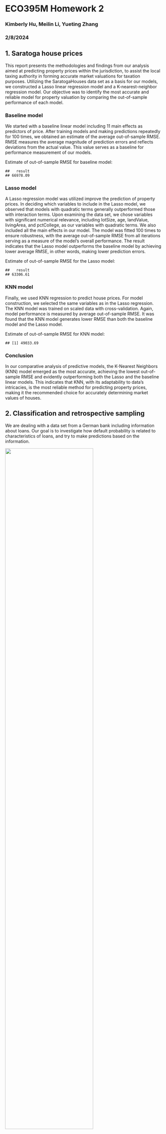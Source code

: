 # ECO395M Homework 2

### Kimberly Hu, Meilin Li, Yueting Zhang

### 2/8/2024

## 1. Saratoga house prices

This report presents the methodologies and findings from our analysis
aimed at predicting property prices within the jurisdiction, to assist
the local taxing authority in forming accurate market valuations for
taxation purposes. Utilizing the SaratogaHouses data set as a basis for
our models, we constructed a Lasso linear regression model and a
K-nearest-neighbor regression model. Our objective was to identify the
most accurate and reliable model for property valuation by comparing the
out-of-sample performance of each model.

### Baseline model

We started with a baseline linear model including 11 main effects as
predictors of price. After training models and making predictions
repeatedly for 100 times, we obtained an estimate of the average
out-of-sample RMSE. RMSE measures the average magnitude of prediction
errors and reflects deviations from the actual value. This value serves
as a baseline for performance measurement of our models.

Estimate of out-of-sample RMSE for baseline model:

    ##   result 
    ## 66978.09

### Lasso model

A Lasso regression model was utilized improve the prediction of property
prices. In deciding which variables to include in the Lasso model, we
observed that models with quadratic terms generally outperformed those
with interaction terms. Upon examining the data set, we chose variables
with significant numerical relevance, including lotSize, age, landValue,
livingArea, and pctCollege, as our variables with quadratic terms. We
also included all the main effects in our model. The model was fitted
100 times to ensure robustness, with the average out-of-sample RMSE from
all iterations serving as a measure of the model’s overall performance.
The result indicates that the Lasso model outperforms the baseline model
by achieving lower average RMSE, in other words, making lower prediction
errors.

Estimate of out-of-sample RMSE for the Lasso model:

    ##   result 
    ## 63306.61

### KNN model

Finally, we used KNN regression to predict house prices. For model
construction, we selected the same variables as in the Lasso regression.
The KNN model was trained on scaled data with cross-validation. Again,
model performance is measured by average out-of-sample RMSE. It was
found that the KNN model generates lower RMSE than both the baseline
model and the Lasso model.

Estimate of out-of-sample RMSE for KNN model:

    ## [1] 49033.69

### Conclusion

In our comparative analysis of predictive models, the K-Nearest
Neighbors (KNN) model emerged as the most accurate, achieving the lowest
out-of-sample RMSE and evidently outperforming both the Lasso and the
baseline linear models. This indicates that KNN, with its adaptability
to data’s intricacies, is the most reliable method for predicting
property prices, making it the recommended choice for accurately
determining market values of houses.

## 2. Classification and retrospective sampling

We are dealing with a data set from a German bank including information
about loans. Our goal is to investigate how default probability is
related to characteristics of loans, and try to make predictions based
on the information.

<img src="hw2_final_files/figure-markdown_strict/q2-barplot-1.png" width="75%" height="75%" />

The bar plot above describes the default rate categorized by different
levels of credit history. There are three levels of history: “Good”,
“Poor”, and “Terrible”. By observing the plot we can see that among
three levels of credit history, the loans with “Good” history have the
highest defaulted rate, while the loans with “Terrible” history have the
lowest defaulted rate. This result is counter-intuitive, because it
suggests that better credit history is related to higher loan default
rate.

We built a prediction model with logistic regression to see if some loan
characteristics are good predictors of the default rate. The predictors
used are: `duration`, `amount`, `installment`, `age`, `history`,
`purpose`, `foreign`.

Coefficients reported by logistic regression model:

    ##         (Intercept)            duration              amount 
    ##               -0.77                0.03                0.00 
    ##        installment2        installment3        installment4 
    ##               -0.05                0.41                0.58 
    ##                 age         historypoor     historyterrible 
    ##               -0.01               -1.22               -1.95 
    ##          purposeedu purposegoods/repair       purposenewcar 
    ##                0.86                0.35                1.00 
    ##      purposeusedcar       foreigngerman 
    ##               -0.67               -1.36

Confusion matrix:

    ##    yhat
    ## y     0   1
    ##   0 126   4
    ##   1  60  10

According to the confusion matrix: error rate = (4+60)/200=0.32, which
indicates 68% accuracy. This is not a very high accuracy rate.

Although the coefficients indicate reasonable relationship between
default rate and some characteristics, we can still see
counter-intuitive relationships, as well as an unsatisfactory accuracy
rate. Combining the regression result and the bar plot, we can
reasonably make a hypothesis that there’s something in the data which
prevents us from making successful predictions.

Calculate counts of samples falling into different categories:

    ## [1] "Number of 'good' credit history =  89"

    ## [1] "Number of 'poor' credit history =  618"

    ## [1] "Number of 'terrible' credit history =  293"

Here we can see a huge gap between counts. That is to say, oversampling
of some certain categories in the data may potentially be the reason why
counter-intuitive statistical results occur. The loans with “good”
credit history are underrepresented in the data, and a large portion of
them happen to be defaulted loans. This problem may have been caused by
how the data was originally selected. Since the loans in the data set
was manually selected based on whether the loans have similar situations
as the defaulted loans, these loans in the data set cannot represent the
real life distribution of borrowers.

Thus, this data set is an inappropriate one for building a predictive
model for defaults. To classify borrowers into “low” and “high”
defaulted probability categories, the bank needs a data set which more
accurately represents the real distribution and situations of the
potential borrowers. For example, randomized sampling can be a good way
to achieve this.

## 3. Children and hotel reservations

### Model building

## 4. Mushroom classification

For this question, our goal is to predict whether a mushroom is
poisonous based on attributes of the mushroom. Since all of the
variables are categorical, it makes sense to apply one-hot encoding for
all of them, and use lasso-penalized logistic regression to select the
variables that have predictive power. We dropped the `veil.type`
variable, because it only has one value in this data set.

A plot of our lasso model and the optimal lambda are shown below.

<img src="hw2_final_files/figure-markdown_strict/4-1-1.png" width="75%" height="75%" />

    ##    seg100 
    ## -5.540636

Variables with non-zero coefficients selected by the algorithm:

    ##  [1] "intercept"                 "cap.shapec"               
    ##  [3] "cap.surfaceg"              "bruisest"                 
    ##  [5] "odorc"                     "odorf"                    
    ##  [7] "odorl"                     "odorm"                    
    ##  [9] "odorn"                     "odorp"                    
    ## [11] "gill.spacingw"             "gill.sizen"               
    ## [13] "stalk.rootc"               "stalk.rootr"              
    ## [15] "stalk.surface.above.ringk" "stalk.surface.above.rings"
    ## [17] "stalk.color.above.ringc"   "stalk.color.above.ringy"  
    ## [19] "stalk.color.below.ringc"   "stalk.color.below.ringy"  
    ## [21] "veil.colory"               "ring.typef"               
    ## [23] "ring.typen"                "ring.typep"               
    ## [25] "spore.print.colorn"        "spore.print.colorr"       
    ## [27] "spore.print.coloru"        "spore.print.colorw"       
    ## [29] "populationn"               "populationv"              
    ## [31] "habitatw"

Using these variables, we were able to generate predicted probabilities
of whether a mushroom is poisonous. The out-of-sample performance was
evaluated using a ROC curve, which plots sensitivity (TPR) versus
specificity (1 - FPR).

<img src="hw2_final_files/figure-markdown_strict/4-3-1.png" width="75%" height="75%" />

The optimal threshold for declaring a mushroom poisonous:

    ## [1] 0.4166857

The confusion matrix below shows that almost all mushrooms are correctly
classified using this threshold. TPR is over 99% and there is no false
positive.

    ##    yhat
    ## y     0   1
    ##   e 864   0
    ##   p   2 759

    ## True Positive Rate: 0.9973719

    ## False Positive Rate: 0

Although the model we built was extremely accurate with predicting
poisonous mushrooms in this data set, we cannot assert that it is a good
model for all cases. There could be training biases given the large
number of categories in the predictors relative to the number of
observations. In fact, based on our results, it is likely that the model
suffers from overfitting. Further validations with new data sets are
necessary to determine whether it is a good prediction model.
